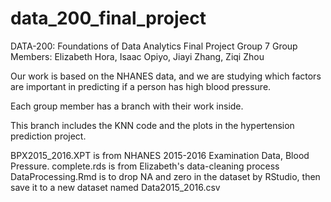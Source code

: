 # data_200_final_project
DATA-200: Foundations of Data Analytics
Final Project Group 7
Group Members: Elizabeth Hora, Isaac Opiyo, Jiayi Zhang, Ziqi Zhou

Our work is based on the NHANES data, and we are studying which factors are important in predicting if a person has high blood pressure.

Each group member has a branch with their work inside.

This branch includes the KNN code and the plots in the hypertension prediction project. 

BPX2015_2016.XPT is from NHANES 2015-2016 Examination Data, Blood Pressure.
complete.rds is from Elizabeth's data-cleaning process
DataProcessing.Rmd is to drop NA and zero in the dataset by RStudio, then save it to a new dataset named Data2015_2016.csv
